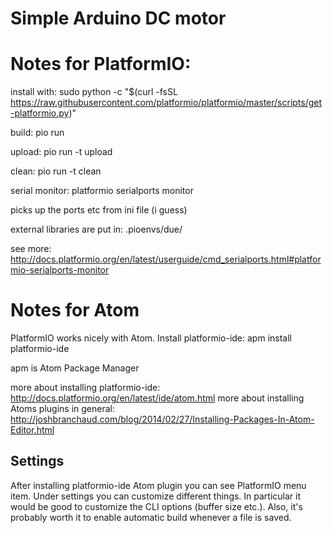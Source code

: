 # Simple Arduino DC motor

# Notes for PlatformIO:

install with: sudo python -c "$(curl -fsSL https://raw.githubusercontent.com/platformio/platformio/master/scripts/get-platformio.py)"

build: pio run

upload: pio run -t upload

clean: pio run -t clean

serial monitor: platformio serialports monitor

picks up the ports etc from ini file (i guess)

external libraries are put in: .pioenvs/due/

see more: http://docs.platformio.org/en/latest/userguide/cmd_serialports.html#platformio-serialports-monitor

# Notes for Atom

PlatformIO works nicely with Atom. Install platformio-ide: apm install platformio-ide

apm is Atom Package Manager

more about installing platformio-ide: http://docs.platformio.org/en/latest/ide/atom.html
more about installing Atoms plugins in general: http://joshbranchaud.com/blog/2014/02/27/Installing-Packages-In-Atom-Editor.html

## Settings

After installing platformio-ide Atom plugin you can see PlatformIO menu item. Under settings you can customize different things. In particular it would be good to customize the CLI options (buffer size etc.). Also, it's probably worth it to enable automatic build whenever a file is saved. 
